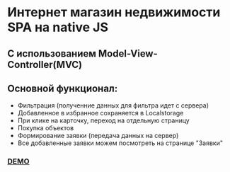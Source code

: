 # Интернет магазин недвижимости SPA на native JS
## С использованием Model-View-Controller(MVC)

## Основной функционал:
- Фильтрация (полученние данных для фильтра идет с сервера)
- Добавленное в избранное сохраняется в Localstorage
- При клике на карточку, переход на отдельную страницу
- Покупка объектов
- Формирование заявки (передача данных на сервер)
- Все добавленные заявки можем посмотреть на странице "Заявки"


[<h3> DEMO </h3>](http://cw40939.tmweb.ru/)
